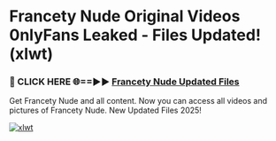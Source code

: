 # Francety Nude Original Videos 0nlyFans Leaked - Files Updated! (xlwt)

<h3>🔴 CLICK HERE 🌐==►► <a href="https://tinyurl.com/yrmya6cz" rel="nofollow">Francety Nude Updated Files</a></h3>

Get Francety Nude and all content. Now you can access all videos and pictures of Francety Nude. New Updated Files 2025!

[![xlwt](https://i.imgur.com/FMdXYCs.gif)](https://tinyurl.com/yrmya6cz)
